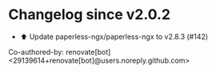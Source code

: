 # Changelog since v2.0.2
- ⬆️ Update paperless-ngx/paperless-ngx to v2.8.3 (#142)

Co-authored-by: renovate[bot] <29139614+renovate[bot]@users.noreply.github.com> 
